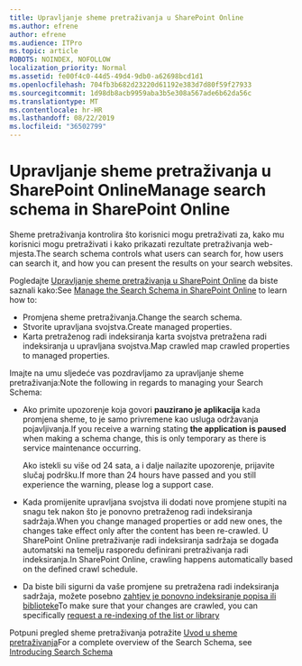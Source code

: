 ```yaml
---
title: Upravljanje sheme pretraživanja u SharePoint Online
ms.author: efrene
author: efrene
ms.audience: ITPro
ms.topic: article
ROBOTS: NOINDEX, NOFOLLOW
localization_priority: Normal
ms.assetid: fe00f4c0-44d5-49d4-9db0-a62698bcd1d1
ms.openlocfilehash: 704fb3b682d23220d61192e383d7d80f59f27933
ms.sourcegitcommit: 1d98db8acb9959aba3b5e308a567ade6b62da56c
ms.translationtype: MT
ms.contentlocale: hr-HR
ms.lasthandoff: 08/22/2019
ms.locfileid: "36502799"
---
```

# <a name="manage-search-schema-in-sharepoint-online"></a><span data-ttu-id="b0aaa-102">Upravljanje sheme pretraživanja u SharePoint Online</span><span class="sxs-lookup"><span data-stu-id="b0aaa-102">Manage search schema in SharePoint Online</span></span>

<span data-ttu-id="b0aaa-103">Sheme pretraživanja kontrolira što korisnici mogu pretraživati za, kako mu korisnici mogu pretraživati i kako prikazati rezultate pretraživanja web-mjesta.</span><span class="sxs-lookup"><span data-stu-id="b0aaa-103">The search schema controls what users can search for, how users can search it, and how you can present the results on your search websites.</span></span> 

<span data-ttu-id="b0aaa-104">Pogledajte [Upravljanje sheme pretraživanja u SharePoint Online](https://docs.microsoft.com/sharepoint/manage-search-schema) da biste saznali kako:</span><span class="sxs-lookup"><span data-stu-id="b0aaa-104">See [Manage the Search Schema in SharePoint Online](https://docs.microsoft.com/sharepoint/manage-search-schema) to learn how to:</span></span> 
- <span data-ttu-id="b0aaa-105">Promjena sheme pretraživanja.</span><span class="sxs-lookup"><span data-stu-id="b0aaa-105">Change the search schema.</span></span>
- <span data-ttu-id="b0aaa-106">Stvorite upravljana svojstva.</span><span class="sxs-lookup"><span data-stu-id="b0aaa-106">Create managed properties.</span></span>
- <span data-ttu-id="b0aaa-107">Karta pretraženog radi indeksiranja karta svojstva pretražena radi indeksiranja u upravljana svojstva.</span><span class="sxs-lookup"><span data-stu-id="b0aaa-107">Map crawled map crawled properties to managed properties.</span></span>

<span data-ttu-id="b0aaa-108">Imajte na umu sljedeće vas pozdravljamo za upravljanje sheme pretraživanja:</span><span class="sxs-lookup"><span data-stu-id="b0aaa-108">Note the following in regards to managing your Search Schema:</span></span>

- <span data-ttu-id="b0aaa-109">Ako primite upozorenje koja govori **pauzirano je aplikacija** kada promjena sheme, to je samo privremene kao usluga održavanja pojavljivanja.</span><span class="sxs-lookup"><span data-stu-id="b0aaa-109">If you receive a warning stating **the application is paused** when making a schema change, this is only temporary as there is service maintenance occurring.</span></span> 

    <span data-ttu-id="b0aaa-110">Ako istekli su više od 24 sata, a i dalje nailazite upozorenje, prijavite slučaj podršku.</span><span class="sxs-lookup"><span data-stu-id="b0aaa-110">If more than 24 hours have passed and you still experience the warning, please log a support case.</span></span>
- <span data-ttu-id="b0aaa-111">Kada promijenite upravljana svojstva ili dodati nove promjene stupiti na snagu tek nakon što je ponovno pretraženog radi indeksiranja sadržaja.</span><span class="sxs-lookup"><span data-stu-id="b0aaa-111">When you change managed properties or add new ones, the changes take effect only after the content has been re-crawled.</span></span> <span data-ttu-id="b0aaa-112">U SharePoint Online pretraživanje radi indeksiranja sadržaja se događa automatski na temelju rasporedu definirani pretraživanja radi indeksiranja.</span><span class="sxs-lookup"><span data-stu-id="b0aaa-112">In SharePoint Online, crawling happens automatically based on the defined crawl schedule.</span></span>
- <span data-ttu-id="b0aaa-113">Da biste bili sigurni da vaše promjene su pretražena radi indeksiranja sadržaja, možete posebno [zahtjev je ponovno indeksiranje popisa ili biblioteke](https://docs.microsoft.com/sharepoint/manage-search-schema#request-re-indexing-of-a-document-library-or-list)</span><span class="sxs-lookup"><span data-stu-id="b0aaa-113">To make sure that your changes are crawled, you can specifically [request a re-indexing of the list or library](https://docs.microsoft.com/sharepoint/manage-search-schema#request-re-indexing-of-a-document-library-or-list)</span></span> 

<span data-ttu-id="b0aaa-114">Potpuni pregled sheme pretraživanja potražite [Uvod u sheme pretraživanja](https://blogs.technet.microsoft.com/tothesharepoint/2012/11/25/introducing-search-schema-for-sharepoint-2013/)</span><span class="sxs-lookup"><span data-stu-id="b0aaa-114">For a complete overview of the Search Schema, see [Introducing Search Schema](https://blogs.technet.microsoft.com/tothesharepoint/2012/11/25/introducing-search-schema-for-sharepoint-2013/)</span></span> 



